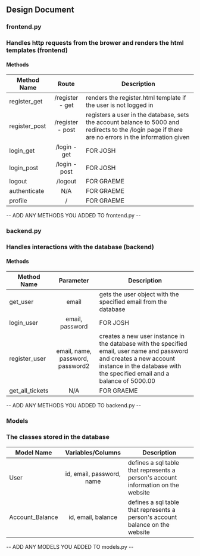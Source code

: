 ## Design Document

### frontend.py 
### Handles http requests from the brower and renders the html templates (frontend)

#### Methods

| Method Name | Route | Description |
|-------------|:-----:|-------------|
| register_get | /register - get | renders the register.html template if the user is not logged in |
| register_post | /register - post | registers a user in the database, sets the account balance to 5000 and redirects to the /login page if there are no errors in the information given |
| login_get | /login - get | FOR JOSH |
| login_post | /login - post  | FOR JOSH |
| logout | /logout | FOR GRAEME |
| authenticate | N/A | FOR GRAEME |
| profile | / |  FOR GRAEME |

-- ADD ANY METHODS YOU ADDED TO frontend.py --

### backend.py
### Handles interactions with the database (backend)

#### Methods

| Method Name | Parameter | Description |
|-------------|:---------:|-------------|
| get_user | email | gets the user object with the specified email from the database |
| login_user | email, password | FOR JOSH |
| register_user | email, name, password, password2 | creates a new user instance in the database with the specified email, user name and password and creates a new account instance in the database with the specified email and a balance of 5000.00 |
| get_all_tickets | N/A | FOR GRAEME |

-- ADD ANY METHODS YOU ADDED TO backend.py --

### Models
### The classes stored in the database

| Model Name | Variables/Columns | Description |
|------------|:-----------------:|-------------|
| User | id, email, password, name | defines a sql table that represents a person's account information on the website |
| Account_Balance | id, email, balance | defines a sql table that represents a person's account balance on the website |

-- ADD ANY MODELS YOU ADDED TO models.py --